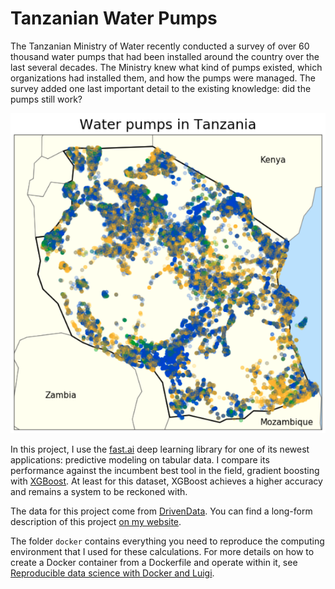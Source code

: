 Tanzanian Water Pumps
==============================

The Tanzanian Ministry of Water recently conducted a survey of over 60 thousand water pumps that had been installed around the country over the last several decades.  The Ministry knew what kind of pumps existed, which organizations had installed them, and how the pumps were managed.  The survey added one last important detail to the existing knowledge: did the pumps still work? 

![Pumps](tanzania.png)

In this project, I use the [fast.ai](https://www.fast.ai/) deep learning library for one of its newest applications: predictive modeling on tabular data.  I compare its performance against the incumbent best tool in the field, gradient boosting with [XGBoost](https://xgboost.readthedocs.io/en/latest/). At least for this dataset, XGBoost achieves a higher accuracy and remains a system to be reckoned with.

The data for this project come from [DrivenData](https://www.kaggle.com/c/ds1-predictive-modeling-challenge).  You can find a long-form description of this project [on my website](https://www.martinalarcon.org/2019-06-01-water-pumps/).

The folder `docker` contains everything you need to reproduce the computing environment that I used for these calculations. For more details on how to create a Docker container from a Dockerfile and operate within it, see [Reproducible data science with Docker and Luigi](https://www.martinalarcon.org/2019-06-08-reproducible-science/).